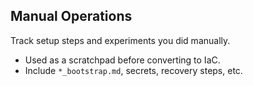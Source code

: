 ## Manual Operations
Track setup steps and experiments you did manually.
- Used as a scratchpad before converting to IaC.
- Include `*_bootstrap.md`, secrets, recovery steps, etc.